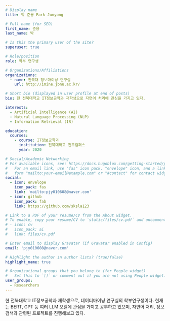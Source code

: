 ```yaml
---
# Display name
title: 박 준용 Park Junyong

# Full name (for SEO)
first_name: 준용
last_name: 박

# Is this the primary user of the site?
superuser: true

# Role/position
role: 학부 연구생

# Organizations/Affiliations
organizations:
  - name: 전북대 정보마이닝 연구실
    url: http://imine.jbnu.ac.kr/

# Short bio (displayed in user profile at end of posts)
bio: 현 전북대학교 IT정보공학과 재학생으로 자연어 처리에 관심을 가지고 있다.

interests:
  - Artificial Intelligence (AI)
  - Natural Language Processing (NLP)
  - Information Retrieval (IR)

education:
  courses:
    - course: IT정보공학과
      institution: 전북대학교 전주캠퍼스
      year: 2020

# Social/Academic Networking
# For available icons, see: https://docs.hugoblox.com/getting-started/page-builder/#icons
#   For an email link, use "fas" icon pack, "envelope" icon, and a link in the
#   form "mailto:your-email@example.com" or "#contact" for contact widget.
social:
  - icon: envelope
    icon_pack: fas
    link: 'mailto:pjy010608@naver.com'
  - icon: github
    icon_pack: fab
    link: https://github.com/sksla123

# Link to a PDF of your resume/CV from the About widget.
# To enable, copy your resume/CV to `static/files/cv.pdf` and uncomment the lines below.
# - icon: cv
#   icon_pack: ai
#   link: files/cv.pdf

# Enter email to display Gravatar (if Gravatar enabled in Config)
email: 'pjy010608@naver.com'

# Highlight the author in author lists? (true/false)
highlight_name: true

# Organizational groups that you belong to (for People widget)
#   Set this to `[]` or comment out if you are not using People widget.
user_groups:
  - Researchers
---
```


현 전북대학교 IT정보공학과 재학생으로, 데이터마이닝 연구실의 학부연구생이다. 현재는 BERT, GPT 등 여러 LLM 모델에 관심을 가지고 공부하고 있으며, 자연어 처리, 정보 검색과 관련된 프로젝트를 진행해보고 있다. 